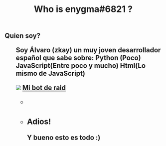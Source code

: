 


  </style>
</head>
<body>

  <header>
    <h1>Who is enygma#6821 ?</h1>
  </header>

  <main>
    <section>
      <h2>Quien soy?<ul>
             <p>Soy Álvaro (zkay) un muy joven desarrollador español que sabe sobre: Python (Poco) JavaScript(Entre poco y mucho) Html(Lo mismo de JavaScript)</p>
         <div class="container">
        <img src="https://aboutme--enygma6821.repl.co/enygma.png" class="logo">
            <a href="https://bf673f42-05d6-4691-9ddd-afde4e5506b8.id.repl.co/" class="btn" target="_blank">Mi bot de raid</a>
        
<ul>

  <li>
  <li>
    <h3>Adios!</h3>
    <p>Y bueno esto es todo :)</p>
